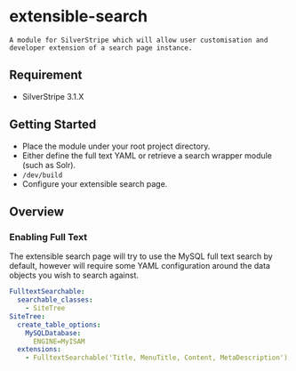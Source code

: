 # extensible-search

	A module for SilverStripe which will allow user customisation and developer extension of a search page instance.

## Requirement

* SilverStripe 3.1.X

## Getting Started

* Place the module under your root project directory.
* Either define the full text YAML or retrieve a search wrapper module (such as Solr).
* `/dev/build`
* Configure your extensible search page.

## Overview

### Enabling Full Text

The extensible search page will try to use the MySQL full text search by default, however will require some YAML configuration around the data objects you wish to search against.

```yaml
FulltextSearchable:
  searchable_classes:
    - SiteTree
SiteTree:
  create_table_options:
    MySQLDatabase:
      ENGINE=MyISAM
  extensions:
    - FulltextSearchable('Title, MenuTitle, Content, MetaDescription')
```
